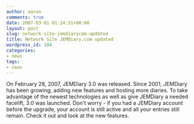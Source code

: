 ```yaml
---
author: aaron
comments: true
date: 2007-03-01 01:24:51+00:00
layout: post
slug: network-site-jemdiarycom-updated
title: Network Site JEMDiary.com updated
wordpress_id: 104
categories:
- news
tags:
- news
---
```


On February 28, 2007, JEMDiary 3.0 was released. Since 2001, JEMDiary has been growing, adding new features and hosting more diaries. To take advantage of the newest technologies as well as give JEMDiary a needed facelift, 3.0 was launched. Don't worry - if you had a JEMDiary account before the upgrade, your account is still active and all your entries still remain. Check it out and look at the new features.
